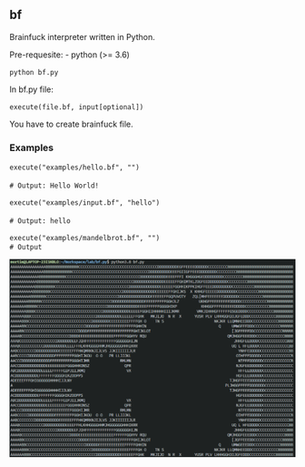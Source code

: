 ## bf

Brainfuck interpreter written in Python.

Pre-requesite:
    - python (>= 3.6)

```
python bf.py
```

In bf.py file:
```
execute(file.bf, input[optional])
```

You have to create brainfuck file.

### Examples

```
execute("examples/hello.bf", "")

# Output: Hello World!
```

```
execute("examples/input.bf", "hello")

# Output: hello
```

```
execute("examples/mandelbrot.bf", "")
# Output
```

![mandelbrot](assets/mandelbrot.png)


